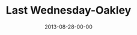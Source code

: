 ---
layout: message
category: message
series: "Go Forth"
title: "Last Wednesday-Oakley"
date: 2013-08-28-00-00
message_id: 812
audio-description: ""
audio: "http://www.crossroads.net/players/media/hq/082813 LW-Oakley.mp3"
audio-title: "Last Wednesday - Oakley"
audio-duration: "40:30"
video-description: ""
video-title: "Last Wednesday - Oakley"
video: "https://s3.amazonaws.com/crossroadsvideomessages/082813 LW-Oakley.mp4"
video-poster: "https://www.crossroads.net/uploadedfiles/082813_LW-Oakley_still.jpg"
---